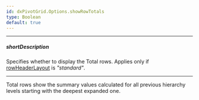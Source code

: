 ```yaml
---
id: dxPivotGrid.Options.showRowTotals
type: Boolean
default: true
---
```

---
##### shortDescription
Specifies whether to display the Total rows. Applies only if [rowHeaderLayout](/Documentation/ApiReference/UI_Widgets/dxPivotGrid/Configuration/#rowHeaderLayout) is *"standard"*.

---
Total rows show the summary values calculated for all previous hierarchy levels starting with the deepest expanded one.